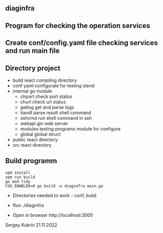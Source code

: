 ## diaginfra

## Program for checking the operation services
## Create conf/config.yaml file checking services and run main file

## Directory project
- build react compiling directory
- conf yaml configurate for testing stend
- internal go module
  - chport check port status
  - churl check url status
  - getlog get and parse logs
  - handl parse result shell command 
  - sshcmd run shell command in ssh
  - webapi gin web server
  - modules testing programs module for configure
  - global global struct 
- public react directory
- src react directory


## Build programm
 ```
 npm install
 npm run build
 go mod tidy
 CGO_ENABLED=0 go build -o diaginfra main.go
```

- Directories needed to work - conf, build

- Run ./diaginfra 
- Open in browser http://localhost:3000

 Sergey Kukrin 21.11.2022